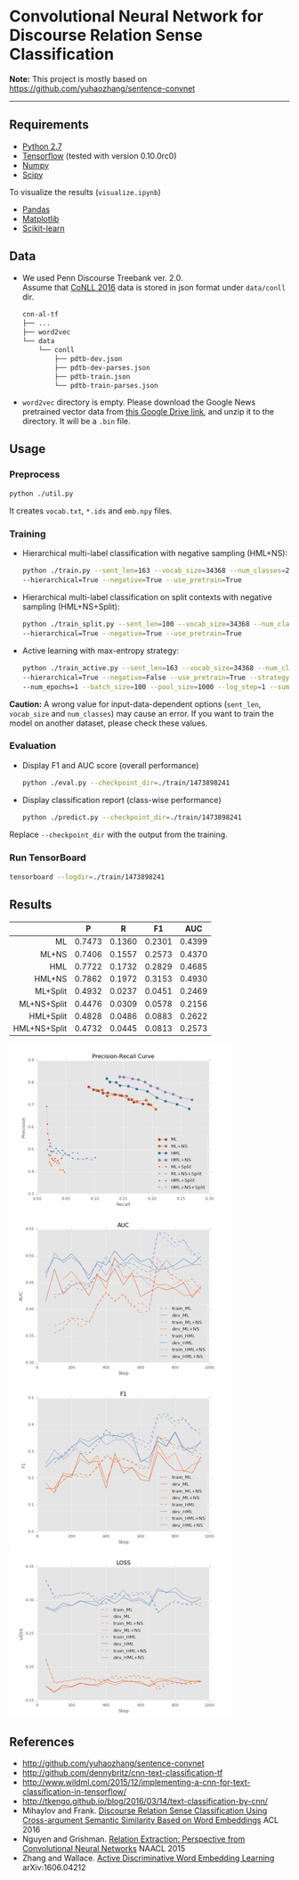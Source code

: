 # Convolutional Neural Network for Discourse Relation Sense Classification

**Note:** This project is mostly based on https://github.com/yuhaozhang/sentence-convnet

---


## Requirements

- [Python 2.7](https://www.python.org/)
- [Tensorflow](https://www.tensorflow.org/) (tested with version 0.10.0rc0)
- [Numpy](http://www.numpy.org/)
- [Scipy](http://www.scipy.org/)


To visualize the results (`visualize.ipynb`)

- [Pandas](http://pandas.pydata.org/)
- [Matplotlib](matplotlib.org)
- [Scikit-learn](http://scikit-learn.org/)


## Data
- We used Penn Discourse Treebank ver. 2.0.  
    Assume that [CoNLL 2016](http://www.cs.brandeis.edu/~clp/conll16st/) data is stored in json format under `data/conll` dir.
    ```
    cnn-al-tf
    ├── ...
    ├── word2vec
    └── data
        └── conll
            ├── pdtb-dev.json
            ├── pdtb-dev-parses.json
            ├── pdtb-train.json
            └── pdtb-train-parses.json
    ```
    
- `word2vec` directory is empty. Please download the Google News pretrained vector data from 
[this Google Drive link](https://drive.google.com/file/d/0B7XkCwpI5KDYNlNUTTlSS21pQmM/edit), 
and unzip it to the directory. It will be a `.bin` file.



## Usage
### Preprocess

```sh
python ./util.py
```
It creates `vocab.txt`, `*.ids` and `emb.npy` files.

### Training


- Hierarchical multi-label classification with negative sampling (HML+NS):
    ```sh
    python ./train.py --sent_len=163 --vocab_size=34368 --num_classes=21 \
    --hierarchical=True --negative=True --use_pretrain=True
    ```
    
- Hierarchical multi-label classification on split contexts with negative sampling (HML+NS+Split):
    ```sh
    python ./train_split.py --sent_len=100 --vocab_size=34368 --num_classes=21 \
    --hierarchical=True --negative=True --use_pretrain=True
    ```
    
- Active learning with max-entropy strategy:
    ```sh
    python ./train_active.py --sent_len=163 --vocab_size=34368 --num_classes=21 \
    --hierarchical=True --negative=False --use_pretrain=True --strategy=max_entropy \
    --num_epochs=1 --batch_size=100 --pool_size=1000 --log_step=1 --summary_step=10
    ```

**Caution:** A wrong value for input-data-dependent options (`sent_len`, `vocab_size` and `num_classes`) 
may cause an error. If you want to train the model on another dataset, please check these values.


### Evaluation

- Display F1 and AUC score (overall performance)
    ```sh
    python ./eval.py --checkpoint_dir=./train/1473898241
    ```

- Display classification report (class-wise performance)
    ```sh
    python ./predict.py --checkpoint_dir=./train/1473898241
    ```

Replace `--checkpoint_dir` with the output from the training.


### Run TensorBoard

```sh
tensorboard --logdir=./train/1473898241
```


[//]: # "## Architecture"

[//]: # "![CNN Architecture](img/cnn.png)"



[//]: # "## Models"

[//]: # "- Hierarchical Multi-label Annotation  "
[//]: # "    class annotation:  "
    
[//]: # "- Negative Sampling Model  "
[//]: # "    objective function:  "
    
[//]: # "- Active Learning on Word Embeddings  "



## Results

|      |   P  |   R  |  F1  |  AUC |
|-----:|:----:|:----:|:----:|:----:|
|ML    |0.7473|0.1360|0.2301|0.4399|
|ML+NS |0.7406|0.1557|0.2573|0.4370|
|HML   |0.7722|0.1732|0.2829|0.4685|
|HML+NS|0.7862|0.1972|0.3153|0.4930|
|ML+Split    |0.4932|0.0237|0.0451|0.2469|
|ML+NS+Split |0.4476|0.0309|0.0578|0.2156|
|HML+Split   |0.4828|0.0486|0.0883|0.2622|
|HML+NS+Split|0.4732|0.0445|0.0813|0.2573|

![PR-Curves](img/pr_curve.png)
![AUC](img/auc.png)
![F1](img/f1.png)
![LOSS](img/loss.png)


## References

* http://github.com/yuhaozhang/sentence-convnet
* http://github.com/dennybritz/cnn-text-classification-tf
* http://www.wildml.com/2015/12/implementing-a-cnn-for-text-classification-in-tensorflow/
* http://tkengo.github.io/blog/2016/03/14/text-classification-by-cnn/
* Mihaylov and Frank. [Discourse Relation Sense Classification Using Cross-argument Semantic Similarity Based on Word Embeddings](https://aclweb.org/anthology/K/K16/K16-2014.pdf) ACL 2016
* Nguyen and Grishman. [Relation Extraction: Perspective from Convolutional Neural Networks](http://www.cs.nyu.edu/~thien/pubs/vector15.pdf) NAACL 2015
* Zhang and Wallace. [Active Discriminative Word Embedding Learning](https://arxiv.org/pdf/1606.04212v1.pdf) arXiv:1606.04212
